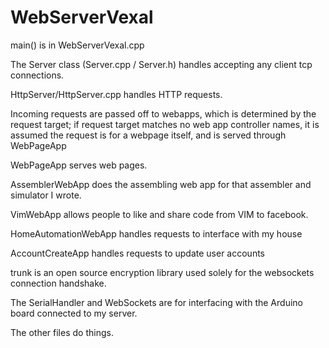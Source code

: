 WebServerVexal
==============

main() is in WebServerVexal.cpp

The Server class (Server.cpp / Server.h) handles accepting any client tcp connections.

HttpServer/HttpServer.cpp handles HTTP requests.

Incoming requests are passed off to webapps, which is determined by the request target; if request target matches no web app controller names, it is assumed the request is for a webpage itself, and is served through WebPageApp


WebPageApp serves web pages.

AssemblerWebApp does the assembling web app for that assembler and simulator I wrote.

VimWebApp allows people to like and share code from VIM to facebook.

HomeAutomationWebApp handles requests to interface with my house

AccountCreateApp handles requests to update user accounts

trunk is an open source encryption library used solely for the websockets connection handshake.

The SerialHandler and WebSockets are for interfacing with the Arduino board connected to my server.


The other files do things.
